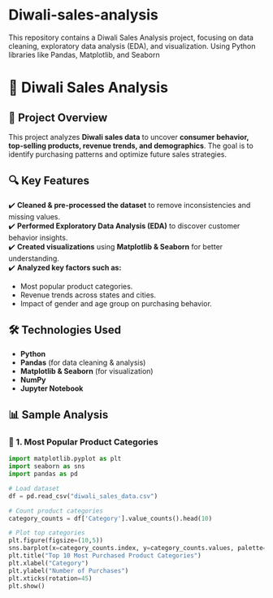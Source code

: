 # Diwali-sales-analysis
This repository contains a Diwali Sales Analysis project, focusing on data cleaning, exploratory data analysis (EDA), and visualization. Using Python libraries like Pandas, Matplotlib, and Seaborn
# 🎇 Diwali Sales Analysis  

## 📌 Project Overview  
This project analyzes **Diwali sales data** to uncover **consumer behavior, top-selling products, revenue trends, and demographics**. The goal is to identify purchasing patterns and optimize future sales strategies.  

## 🔍 Key Features  
✔️ **Cleaned & pre-processed the dataset** to remove inconsistencies and missing values.  
✔️ **Performed Exploratory Data Analysis (EDA)** to discover customer behavior insights.  
✔️ **Created visualizations** using **Matplotlib & Seaborn** for better understanding.  
✔️ **Analyzed key factors such as:**  
   - Most popular product categories.  
   - Revenue trends across states and cities.  
   - Impact of gender and age group on purchasing behavior.  

## 🛠️ Technologies Used  
- **Python**  
- **Pandas** (for data cleaning & analysis)  
- **Matplotlib & Seaborn** (for visualization)  
- **NumPy**  
- **Jupyter Notebook**  

## 📊 Sample Analysis  
### 🔹 1. Most Popular Product Categories  
```python
import matplotlib.pyplot as plt
import seaborn as sns
import pandas as pd

# Load dataset
df = pd.read_csv("diwali_sales_data.csv")

# Count product categories
category_counts = df['Category'].value_counts().head(10)

# Plot top categories
plt.figure(figsize=(10,5))
sns.barplot(x=category_counts.index, y=category_counts.values, palette="coolwarm")
plt.title("Top 10 Most Purchased Product Categories")
plt.xlabel("Category")
plt.ylabel("Number of Purchases")
plt.xticks(rotation=45)
plt.show()
